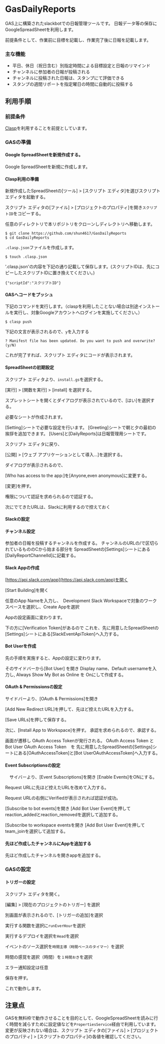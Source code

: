 # GasDailyReports

GAS上に構築されたslackbotでの日報管理ツールです。
日報データ等の保存にGoogleSpreadSheetを利用します。

前提条件として、作業前に目標を記載し、作業完了後に日報を記載します。

### 主な機能

- 平日、休日（祝日含む）別指定時間による目標設定と日報のリマインド
- チャンネルに参加者の日報が投稿される
- チャンネルに投稿された日報は、スタンプにて評価できる
- スタンプの週間リポートを指定曜日の時間に自動的に投稿する


## 利用手順

### 前提条件
[Clasp](https://github.com/google/clasp)を利用することを前提としています。

### GASの準備

#### Google SpreadSheetを新規作成する。
Google SpreadSheetを新規に作成します。

#### Clasp利用の準備
新規作成したSpreadSheetの[ツール] > [スクリプト エディタ]を選びスクリプト エディタを起動する。

スクリプト エディタの[ファイル] > [プロジェクトのプロパティ]を開き`スクリプトID`をコピーする。

任意のディレクトリで本リポジトリをクローンしディレクトリへ移動します。

```
$ git clone https://github.com/shun4617/GasDailyReports
$ cd GasDailyReports
```

`.clasp.json`ファイルを作成します。

```
$ touch .clasp.json
```

'.clasp.json'の内容を下記の通り記載して保存します。(スクリプトIDは、先にコピーしたスクリプトIDに置き換えてください。)

```
{"scriptId":"スクリプトID"}
```

#### GASへコードをプッシュ

下記のコマンドを実行します。（claspを利用したことない場合は別途インストールを実行し、対象Googleアカウントへログインを実施してください。）

```
$ clasp push
```
下記の文言が表示されるので、`y`を入力する

```
? Manifest file has been updated. Do you want to push and overwrite? (y/N)
```

これが完了すれば、スクリプト エディタにコードが表示されます。


#### SpreadSheetの初期設定

スクリプト エディタより、`install.gs`を選択する。

[実行] > [関数を実行] > [install] を選択する。

スプレットシートを開くとダイアログが表示されているので、[はい]を選択する。

必要なシートが作成されます。

[Setting]シートで必要な設定を行います。
[Greeting]シートで朝と夕の最初の挨拶を追加できます。
[Users]と[DailyReports]は日報管理用シートです。

スクリプト エディタに戻り、

[公開]  > [ウェブ アプリケーションとして導入...]を選択する。

ダイアログが表示されるので、

[Who has access to the app:]を[Anyone,even anonymous]に変更する。

[変更]を押す。

権限について認証を求められるので認証する。

次にでてきたURLは、Slackに利用するので控えておく




#### Slackの設定

#### チャンネル設定
参加者の日報を投稿するチャンネルを作成する。
チャンネルのURLの/で区切られているもののCから始まる部分を
SpreadSheetの[Settings]シートにある[DailyReportChannelId]に記載する。

#### Slack Appの作成
[https://api.slack.com/app](https://api.slack.com/app)を開く

[Start Building]を開く

任意のApp Nameを入力し、　Development Slack Workspaceで対象のワークスペースを選択し、Create Appを選択

Appの設定画面に変わります。

下の方に[Verification Token]があるので
これを、先に用意したSpreadSheetの[Settings]シートにある[SlackEventApiToken]へ入力する。


#### Bot Userを作成
先の手順を実施すると、Appの設定に変わります。

そのサイドバーから[Bot User] を開き
Display name、Default usernameを入力し,
Always Show My Bot as Online を Onにして作成する。

#### OAuth & Permissionsの設定

サイドバーより、[OAuth & Permissions]を開き

[Add New Redirect URL]を押して、先ほど控えたURLを入力する。

[Save URLs]を押して保存する。


次に、[Install App to Workspace]を押す。
承認を求められるので、承認する。


画面が遷移し OAuth Access Tokenが発行される。
OAuth Access Token と Bot User OAuth Access Token　を
先に用意したSpreadSheetの[Settings]シートにある[OAuthAccessToken]と[Bot UserOAuthAccessToken]へ入力する。


#### Event Subscriptionsの設定
　サイバーより、[Event Subscriptions]を開き
[Enable Events]をONにする。

Request URLに先ほど控えたURLを改めて入力する。

Request URLの右側にVerifiedが表示されれば認証が成功。

[Subscribe to bot events]を開き
[Add Bot User Event]を押して
reaction_addedとreaction_removedを選択して追加する。

[Subscribe to workspace eventsを開き
[Add Bot User Event]を押して
team_joinを選択して追加する。


#### 先ほど作成したチャンネルにAppを追加する

先ほど作成したチャンネルを開きappを追加する。



### GASの設定

#### トリガーの設定
スクリプト エディタを開く。

[編集] > [現在のプロジェクトのトリガー] を選択

別画面が表示されるので、[トリガーの追加]を選択

実行する関数を選択に`runEverHour`を選択

実行するデプロイを選択を`Head`を選択

イベントのソース選択を`時間主導（時間ベースのタイマー）`を選択

時間の感覚を選択（時間）を`１時間おき`を選択

エラー通知設定は任意

保存を押す。

これで動作します。

## 注意点

GASを無料枠で動作させることを目的として、GoogleSpreadSheetを読みに行く時間を減らすために設定値などを`PropertiesService`経由で利用しています。
変更が反映されない場合は、スクリプト エディタの[ファイル] > [プロジェクトのプロパティ] > [スクリプトのプロパティ]の各値を確認してください。